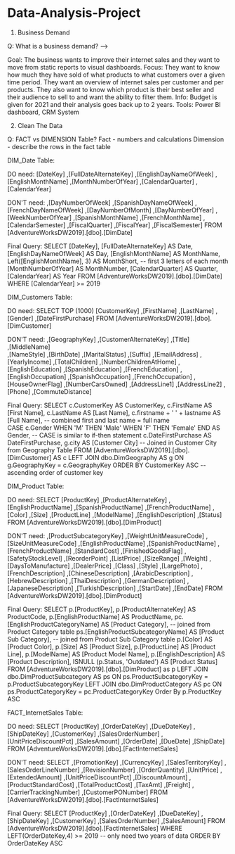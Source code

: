 # Data-Analysis-Project

1. Business Demand 

Q: What is a business demand? -->

Goal: The business wants to improve their internet sales and they want to move from static reports to visual dashboards.
Focus: They want to know how much they have sold of what products to what customers over a given time period. They want an overview of internet sales per customer and per products. They also want to know which product is their best seller and their audience to sell to and want the ability to filter them. 
Info: Budget is given for 2021 and their analysis goes back up to 2 years.
Tools: Power BI dashboard, CRM System

2. Clean The Data

Q: FACT vs DIMENSION Table?
Fact - numbers and calculations
Dimension - describe the rows in the fact table

DIM_Date Table:

  DO need: 
      [DateKey]
      ,[FullDateAlternateKey]
      ,[EnglishDayNameOfWeek]
      ,[EnglishMonthName]
      ,[MonthNumberOfYear]
      ,[CalendarQuarter]
      ,[CalendarYear]
      
  DON'T need: 
      ,[DayNumberOfWeek]
      ,[SpanishDayNameOfWeek]
      ,[FrenchDayNameOfWeek]
      ,[DayNumberOfMonth]
      ,[DayNumberOfYear]
      ,[WeekNumberOfYear]
      ,[SpanishMonthName]
      ,[FrenchMonthName]
      ,[CalendarSemester]
      ,[FiscalQuarter]
      ,[FiscalYear]
      ,[FiscalSemester]
  FROM [AdventureWorksDW2019].[dbo].[DimDate]
  
 Final Query:
 SELECT 
  [DateKey], 
  [FullDateAlternateKey] AS Date, 
  [EnglishDayNameOfWeek] AS Day, 
  [EnglishMonthName] AS MonthName, 
  Left([EnglishMonthName], 3) AS MonthShort, -- first 3 letters of each month
  [MonthNumberOfYear] AS MonthNumber, 
  [CalendarQuarter] AS Quarter, 
  [CalendarYear] AS Year
FROM 
  [AdventureWorksDW2019].[dbo].[DimDate] 
WHERE 
  [CalendarYear] >= 2019

DIM_Customers Table:

DO need:
  SELECT TOP (1000) 
    [CustomerKey]
    ,[FirstName]
    ,[LastName]
    ,[Gender]
    ,[DateFirstPurchase]
FROM [AdventureWorksDW2019].[dbo].[DimCustomer]

DON'T need:
      ,[GeographyKey]
      ,[CustomerAlternateKey]
      ,[Title]      
      ,[MiddleName]      
      ,[NameStyle]
      ,[BirthDate]
      ,[MaritalStatus]
      ,[Suffix]
      ,[EmailAddress]
      ,[YearlyIncome]
      ,[TotalChildren]
      ,[NumberChildrenAtHome]
      ,[EnglishEducation]
      ,[SpanishEducation]
      ,[FrenchEducation]
      ,[EnglishOccupation]
      ,[SpanishOccupation]
      ,[FrenchOccupation]
      ,[HouseOwnerFlag]
      ,[NumberCarsOwned]
      ,[AddressLine1]
      ,[AddressLine2]
      ,[Phone]
      ,[CommuteDistance]
 
Final Query:
SELECT 
	c.CustomerKey AS CustomerKey,
  c.FirstName AS [First Name],
  c.LastName AS  [Last Name],
	c.firstname + ' ' + lastname AS [Full Name], -- combined first and last name = full name  
  CASE c.Gender WHEN 'M' THEN 'Male' WHEN 'F' THEN 'Female' END AS Gender,  -- CASE is similar to if-then statement
  c.DateFirstPurchase AS DateFirstPurchase, 
	g.city AS [Customer City] -- Joined in Customer City from Geography Table
  FROM 
	[AdventureWorksDW2019].[dbo].[DimCustomer] AS c
	LEFT JOIN dbo.DimGeography AS g ON g.GeographyKey = c.GeographyKey
  ORDER BY
	CustomerKey ASC -- ascending order of customer key
	
DIM_Product Table:

DO need:
 SELECT  [ProductKey]
      ,[ProductAlternateKey]
      ,[EnglishProductName]
      ,[SpanishProductName]
      ,[FrenchProductName]
      ,[Color]
      ,[Size]
      ,[ProductLine]
      ,[ModelName]
      ,[EnglishDescription]
      ,[Status]
  FROM [AdventureWorksDW2019].[dbo].[DimProduct]
  
DON'T need:
      ,[ProductSubcategoryKey]
      ,[WeightUnitMeasureCode]
      ,[SizeUnitMeasureCode]
      ,[EnglishProductName]
      ,[SpanishProductName]
      ,[FrenchProductName]
      ,[StandardCost]
      ,[FinishedGoodsFlag]
      ,[SafetyStockLevel]
      ,[ReorderPoint]
      ,[ListPrice]
      ,[SizeRange]
      ,[Weight]
      ,[DaysToManufacture]
      ,[DealerPrice]
      ,[Class]
      ,[Style]
      ,[LargePhoto]
      ,[FrenchDescription]
      ,[ChineseDescription]
      ,[ArabicDescription]
      ,[HebrewDescription]
      ,[ThaiDescription]
      ,[GermanDescription]
      ,[JapaneseDescription]
      ,[TurkishDescription]
      ,[StartDate]
      ,[EndDate]
  FROM [AdventureWorksDW2019].[dbo].[DimProduct]
  
Final Query:
SELECT 
  p.[ProductKey], 
  p.[ProductAlternateKey] AS ProductCode, 
  p.[EnglishProductName] AS ProductName, 
  pc.[EnglishProductCategoryName] AS [Product Category], -- joined from Product Category table
  ps.[EnglishProductSubcategoryName] AS [Product Sub Category], -- joined from Product Sub Category table
  p.[Color] AS [Product Color], 
  p.[Size] AS [Product Size], 
  p.[ProductLine] AS [Product Line], 
  p.[ModelName] AS [Product Model Name], 
  p.[EnglishDescription] AS [Product Description], 
  ISNULL (p.Status, 'Outdated') AS [Product Status] 
FROM 
  [AdventureWorksDW2019].[dbo].[DimProduct] as p 
  LEFT JOIN dbo.DimProductSubcategory AS ps ON ps.ProductSubcategoryKey = p.ProductSubcategoryKey 
  LEFT JOIN dbo.DimProductCategory AS pc ON ps.ProductCategoryKey = pc.ProductCategoryKey 
Order By 
  p.ProductKey ASC
  
FACT_InternetSales Table:

DO need:
  SELECT [ProductKey]
      ,[OrderDateKey]
      ,[DueDateKey]
      ,[ShipDateKey]
      ,[CustomerKey]
      ,[SalesOrderNumber]
      ,[UnitPriceDiscountPct]
      ,[SalesAmount]
      ,[OrderDate]
      ,[DueDate]
      ,[ShipDate]
  FROM [AdventureWorksDW2019].[dbo].[FactInternetSales]
  
  DON'T need:
  SELECT 
      ,[PromotionKey]
      ,[CurrencyKey]
      ,[SalesTerritoryKey]
      ,[SalesOrderLineNumber]
      ,[RevisionNumber]
      ,[OrderQuantity]
      ,[UnitPrice]
      ,[ExtendedAmount]
      ,[UnitPriceDiscountPct]
      ,[DiscountAmount]
      ,[ProductStandardCost]
      ,[TotalProductCost]
      ,[TaxAmt]
      ,[Freight]
      ,[CarrierTrackingNumber]
      ,[CustomerPONumber]
  FROM [AdventureWorksDW2019].[dbo].[FactInternetSales]
  
  Final Query:
  SELECT  [ProductKey]
      ,[OrderDateKey]
      ,[DueDateKey]
      ,[ShipDateKey]
      ,[CustomerKey]
      ,[SalesOrderNumber]
      ,[SalesAmount]
  FROM 
	[AdventureWorksDW2019].[dbo].[FactInternetSales]
  WHERE 
	LEFT(OrderDateKey,4) >= 2019 --  only need two years of data
  ORDER BY
	OrderDateKey ASC

